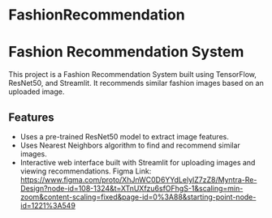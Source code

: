 # FashionRecommendation
# Fashion Recommendation System

This project is a Fashion Recommendation System built using TensorFlow, ResNet50, and Streamlit. It recommends similar fashion images based on an uploaded image.

## Features

- Uses a pre-trained ResNet50 model to extract image features.
- Uses Nearest Neighbors algorithm to find and recommend similar images.
- Interactive web interface built with Streamlit for uploading images and viewing recommendations.
Figma Link: https://www.figma.com/proto/XhJnWC0D6YYdLelylZ7zZ8/Myntra-Re-Design?node-id=108-1324&t=XTnUXfzu6sfOFhgS-1&scaling=min-zoom&content-scaling=fixed&page-id=0%3A88&starting-point-node-id=1221%3A549
